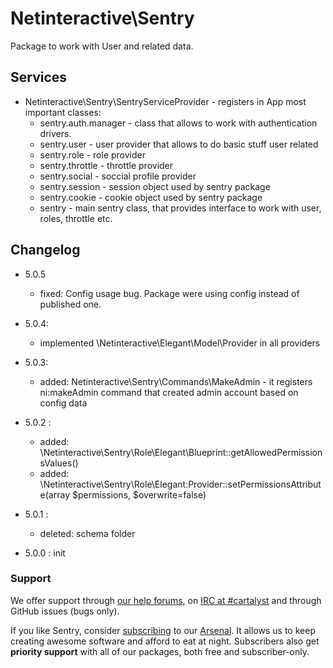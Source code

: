 Netinteractive\Sentry
=====================

Package to work with User and related data.


## Services
*  Netinteractive\Sentry\SentryServiceProvider - registers in App most important classes:
     * sentry.auth.manager - class that allows to work with authentication drivers.
     * sentry.user - user provider that allows to do basic stuff user related
     * sentry.role - role provider
     * sentry.throttle - throttle provider
     * sentry.social - soccial profile provider
     * sentry.session - session object used by sentry package
     * sentry.cookie - cookie object used by sentry package
     * sentry - main sentry class, that provides interface to work with user, roles, throttle etc.
     

## Changelog

* 5.0.5
    * fixed: Config usage bug. Package were using config instead of published one.
    
* 5.0.4:
    * implemented \Netinteractive\Elegant\Model\Provider in all providers

* 5.0.3:
    * added: Netinteractive\Sentry\Commands\MakeAdmin - it registers ni:makeAdmin command that created admin account based on config data

* 5.0.2 : 
    * added: \Netinteractive\Sentry\Role\Elegant\Blueprint::getAllowedPermissionsValues() 
    * added: \Netinteractive\Sentry\Role\Elegant:Provider::setPermissionsAttribute(array $permissions, $overwrite=false)
    
* 5.0.1 : 
    * deleted: schema folder
    
* 5.0.0 : init


### Support

We offer support through [our help forums](http://help.cartalyst.com), on [IRC at #cartalyst](http://webchat.freenode.net/?channels=cartalyst) and through GitHub issues (bugs only).

If you like Sentry, consider [subscribing](http://www.cartalyst.com/pricing) to our [Arsenal](http://www.cartalyst.com/arsenal). It allows us to keep creating awesome software and afford to eat at night. Subscribers also get **priority support** with all of our packages, both free and subscriber-only.

